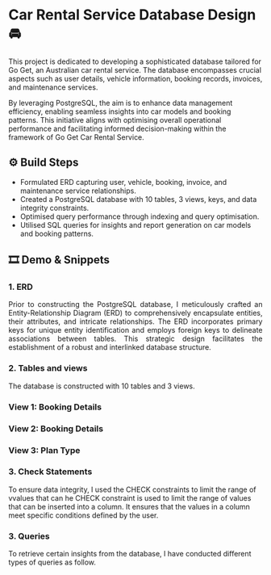# Car Rental Service Database Design 🚘 

This project is dedicated to developing a sophisticated database tailored for Go Get, an Australian car rental service. The database encompasses crucial aspects such as user details, vehicle information, booking records, invoices, and maintenance services. 

By leveraging PostgreSQL, the aim is to enhance data management efficiency, enabling seamless insights into car models and booking patterns. This initiative aligns with optimising overall operational performance and facilitating informed decision-making within the framework of Go Get Car Rental Service.

## ⚙️ Build Steps

- Formulated ERD capturing user, vehicle, booking, invoice, and maintenance service relationships.
- Created a PostgreSQL database with 10 tables, 3 views, keys, and data integrity constraints.
- Optimised query performance through indexing and query optimisation.
- Utilised SQL queries for insights and report generation on car models and booking patterns.


## 🎞️ Demo & Snippets
### 1. ERD
<div style="text-align: justify;">
Prior to constructing the PostgreSQL database, I meticulously crafted an Entity-Relationship Diagram (ERD) to comprehensively encapsulate entities, their attributes, and intricate relationships. The ERD incorporates primary keys for unique entity identification and employs foreign keys to delineate associations between tables. This strategic design facilitates the establishment of a robust and interlinked database structure.
</div>

### 2. Tables and views
The database is constructed with 10 tables and 3 views.
### View 1: Booking Details

### View 2: Booking Details

### View 3: Plan Type 


### 3. Check Statements
To ensure data integrity, I used the CHECK constraints to limit the range of vvalues that can 
he CHECK constraint is used to limit the range of values that can be inserted into a column. It ensures that the values in a column meet specific conditions defined by the user.

### 3. Queries
To retrieve certain insights from the database, I have conducted different types of queries as follow.
